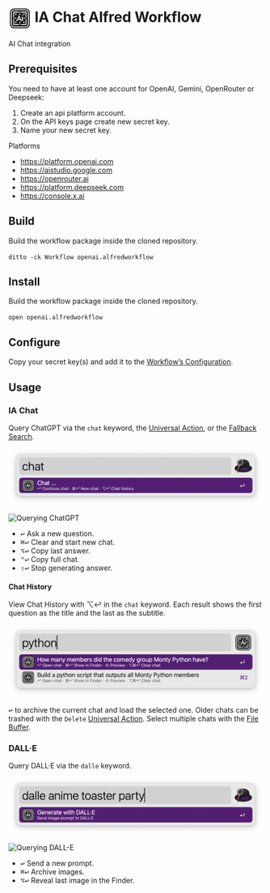 # <img src='Workflow/icon.png' width='45' align='center' alt='icon'> IA Chat Alfred Workflow

AI Chat integration

## Prerequisites

You need to have at least one account for OpenAI, Gemini, OpenRouter or Deepseek:

1. Create an api platform account.
2. On the API keys page create new secret key.
3. Name your new secret key.

Platforms

* https://platform.openai.com
* https://aistudio.google.com
* https://openrouter.ai
* https://platform.deepseek.com
* https://console.x.ai

## Build

Build the workflow package inside the cloned repository.

`ditto -ck Workflow openai.alfredworkflow`

## Install

Build the workflow package inside the cloned repository.

`open openai.alfredworkflow`

## Configure

Copy your secret key(s) and add it to the [Workflow’s Configuration](https://www.alfredapp.com/help/workflows/user-configuration/).

## Usage

### IA Chat

Query ChatGPT via the `chat` keyword, the [Universal Action](https://www.alfredapp.com/help/features/universal-actions/), or the [Fallback Search](https://www.alfredapp.com/help/features/default-results/fallback-searches/).

![Start ChatGPT query](Workflow/images/about/chatgptkeyword.png)

![Querying ChatGPT](Workflow/images/about/chatgpttextview.png)

* <kbd>↩&#xFE0E;</kbd> Ask a new question.
* <kbd>⌘</kbd><kbd>↩&#xFE0E;</kbd> Clear and start new chat.
* <kbd>⌥</kbd><kbd>↩&#xFE0E;</kbd> Copy last answer.
* <kbd>⌃</kbd><kbd>↩&#xFE0E;</kbd> Copy full chat.
* <kbd>⇧</kbd><kbd>↩&#xFE0E;</kbd> Stop generating answer.

#### Chat History

View Chat History with ⌥↩&#xFE0E; in the `chat` keyword. Each result shows the first question as the title and the last as the subtitle.

![Viewing chat histories](Workflow/images/about/chatgpthistory.png)

<kbd>↩&#xFE0E;</kbd> to archive the current chat and load the selected one. Older chats can be trashed with the `Delete` [Universal Action](https://www.alfredapp.com/help/features/universal-actions/). Select multiple chats with the [File Buffer](https://www.alfredapp.com/help/features/file-search/#file-buffer).

### DALL·E

Query DALL·E via the `dalle` keyword.

![Start DALL-E query](Workflow/images/about/dallekeyword.png)

![Querying DALL-E](Workflow/images/about/dalletextview.png)

* <kbd>↩&#xFE0E;</kbd> Send a new prompt.
* <kbd>⌘</kbd><kbd>↩&#xFE0E;</kbd> Archive images.
* <kbd>⌥</kbd><kbd>↩&#xFE0E;</kbd> Reveal last image in the Finder.
